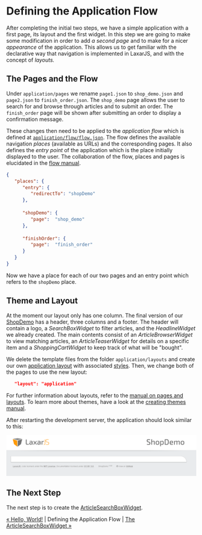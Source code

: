 # Defining the Application Flow

After completing the initial two steps, we have a simple application with a first page, its layout and the first widget.
In this step we are going to make some modification in order to add _a second page_ and to make for a nicer _appearance_ of the application.
This allows us to get familiar with the declarative way that navigation is implemented in LaxarJS, and with the concept of _layouts._


## The Pages and the Flow

Under `application/pages` we rename `page1.json` to `shop_demo.json` and `page2.json` to `finish_order.json`.
The `shop_demo` page allows the user to search for and browse through articles and to submit an order.
The `finish_order` page will be shown after submitting an order to display a confirmation message.

These changes then need to be applied to the *application flow* which is defined at [`application/flow/flow.json`](../../application/flow/flow.json).
The flow defines the available navigation *places* (available as URLs) and the corresponding pages.
It also defines the *entry point* of the application which is the place initially displayed to the user.
The collaboration of the flow, places and pages is elucidated in the [flow manual](https://github.com/LaxarJS/laxar/blob/master/docs/manuals/flow_and_places.md#flow-and-places).

```json
{
   "places": {
      "entry": {
         "redirectTo": "shopDemo"
      },

      "shopDemo": {
         "page":  "shop_demo"
      },

      "finishOrder": {
         "page":  "finish_order"
      }
   }
}
```

Now we have a place for each of our two pages and an entry point which refers to the `shopDemo` place.


## Theme and Layout

At the moment our layout only has one column.
The final version of our [ShopDemo](http://laxarjs.github.io/shop-demo/#/shopDemo) has a header, three columns and a footer.
The header will contain a logo, a _SearchBoxWidget_ to filter articles, and the _HeadlineWidget_ we already created.
The main contents consist of an _ArticleBrowserWidget_ to view matching articles, an _ArticleTeaserWidget_ for details on a specific item and a _ShoppingCartWidget_ to keep track of what will be "bought".

We delete the template files from the folder `application/layouts` and create our own [application layout](../../application/layouts/application/default.theme/application.html) with associated [styles](https://github.com/LaxarJS/shop-demo/blob/feature/5-documentation-add-manual-references/application/layouts/application/default.theme/css/application.css).
Then, we change both of the pages to use the new layout:

```json
   "layout": "application"
```

For further information about layouts, refer to the [manual on pages and layouts](https://github.com/LaxarJS/laxar/blob/master/docs/manuals/writing_pages.md#writing-pages).
To learn more about themes, have a look at the [creating themes manual](https://github.com/LaxarJS/laxar/blob/master/docs/manuals/creating_themes.md#creating-themes).

After restarting the development server, the application should look similar to this:

![screenshot after changing the layout](img/screenshot_step3.png)


## The Next Step

The next step is to create the [ArticleSearchBoxWidget](04_article_search_box_widget.md).

[« Hello, World!](02_hello_world.md) | Defining the Application Flow | [The ArticleSearchBoxWidget »](04_article_search_box_widget.md)
